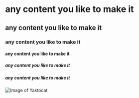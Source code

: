 # any content you like to make it
## any content you like to make it
### any content you like to make it
#### any content you like to make it
##### any content you like to make it
##### any content you like to make it
![Image of Yaktocat](https://octodex.github.com/images/yaktocat.png)
